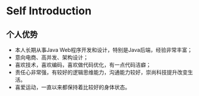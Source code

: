 # Self Introduction

## 个人优势
+ 本人长期从事Java Web程序开发和设计，特别是Java后端，经验非常丰富；
+ 意向电商、高并发、架构设计；
+ 喜欢技术，喜欢编码，喜欢做代码优化，有一点代码洁癖；
+ 责任心非常强，有较好的逻辑思维能力，沟通能力较好，崇尚科技提升改变生活。
+ 喜爱运动，一直以来都保持着比较好的身体状态。

## 